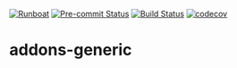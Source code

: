 [![Runboat](https://img.shields.io/badge/runboat-Try%20me-875A7B.png)](https://runboat.k8s.onestein.eu/webui/builds.html?repo=onesteinbv/addons-generic&target_branch=16.0)
[![Pre-commit Status](https://github.com/onesteinbv/addons-generic/actions/workflows/pre-commit.yml/badge.svg?branch=16.0)](https://github.com/onesteinbv/addons-generic/actions/workflows/pre-commit.yml?query=branch%3A16.0)
[![Build Status](https://github.com/onesteinbv/addons-generic/actions/workflows/tests.yml/badge.svg?branch=16.0)](https://github.com/onesteinbv/addons-generic/actions/workflows/tests.yml?query=branch%3A16.0)
[![codecov](https://codecov.io/gh/onesteinbv/addons-generic/graph/badge.svg?token=7BT1QO6K6T)](https://codecov.io/gh/onesteinbv/addons-generic)

# addons-generic